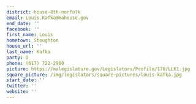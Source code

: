 ```yaml
---
district: house-8th-norfolk
email: Louis.Kafka@mahouse.gov
end_date: ''
facebook: ''
first_name: Louis
hometown: Stoughton
house_url: ''
last_name: Kafka
party: D
phone: (617) 722-2960
picture: https://malegislature.gov/Legislators/Profile/170/LLK1.jpg
square_picture: /img/legislators/square-pictures/louis-kafka.jpg
start_date: ''
twitter: ''
website: ''
---
```

